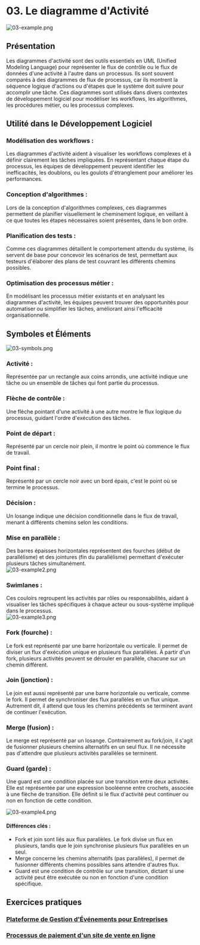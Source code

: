 # 03. Le diagramme d'Activité

![03-example.png](../images/03-example.png)

## Présentation

Les diagrammes d'activité sont des outils essentiels en UML (Unified Modeling Language) pour représenter le flux de
contrôle ou le flux de données d'une activité à l'autre dans un processus. Ils sont souvent comparés à des diagrammes de
flux de processus, car ils montrent la séquence logique d'actions ou d'étapes que le système doit suivre pour accomplir
une tâche. Ces diagrammes sont utilisés dans divers contextes de développement logiciel pour modéliser les workflows,
les algorithmes, les procédures métier, ou les processus complexes.

## Utilité dans le Développement Logiciel

### Modélisation des workflows :

Les diagrammes d'activité aident à visualiser les workflows complexes et à définir clairement les tâches impliquées. En
représentant chaque étape du processus, les équipes de développement peuvent identifier les inefficacités, les doublons,
ou les goulots d'étranglement pour améliorer les performances.

### Conception d'algorithmes :

Lors de la conception d'algorithmes complexes, ces diagrammes permettent de planifier visuellement le cheminement
logique, en veillant à ce que toutes les étapes nécessaires soient présentes, dans le bon ordre.

### Planification des tests :

Comme ces diagrammes détaillent le comportement attendu du système, ils servent de base pour concevoir les scénarios de
test, permettant aux testeurs d'élaborer des plans de test couvrant les différents chemins possibles.

### Optimisation des processus métier :

En modélisant les processus métier existants et en analysant les diagrammes d'activité, les équipes peuvent trouver des
opportunités pour automatiser ou simplifier les tâches, améliorant ainsi l'efficacité organisationnelle.

## Symboles et Éléments

![03-symbols.png](../images/03-symbols.png)

### Activité :

Représentée par un rectangle aux coins arrondis, une activité indique une tâche ou un ensemble de tâches qui font partie
du processus.

### Flèche de contrôle :

Une flèche pointant d'une activité à une autre montre le flux logique du processus, guidant l'ordre d'exécution des
tâches.

### Point de départ :

Représenté par un cercle noir plein, il montre le point où commence le flux de travail.

### Point final :

Représenté par un cercle noir avec un bord épais, c'est le point où se termine le processus.

### Décision :

Un losange indique une décision conditionnelle dans le flux de travail, menant à différents chemins selon les
conditions.

### Mise en parallèle :

Des barres épaisses horizontales représentent des fourches (début de parallélisme) et des jointures (fin du
parallélisme) permettant d'exécuter plusieurs tâches simultanément.  
![03-example2.png](../images/03-example2.png)

### Swimlanes :

Ces couloirs regroupent les activités par rôles ou responsabilités, aidant à visualiser les tâches spécifiques à chaque
acteur ou sous-système impliqué dans le processus.  
![03-example3.png](../images/03-example3.png)

### Fork (fourche) :

Le fork est représenté par une barre horizontale ou verticale. Il permet de diviser un flux d'exécution unique en
plusieurs flux parallèles. À partir d'un fork, plusieurs activités peuvent se dérouler en parallèle, chacune sur un
chemin différent.

### Join (jonction) :

Le join est aussi représenté par une barre horizontale ou verticale, comme le fork. Il permet de synchroniser des flux
parallèles en un flux unique. Autrement dit, il attend que tous les chemins précédents se terminent avant de continuer
l'exécution.

### Merge (fusion) :

Le merge est représenté par un losange. Contrairement au fork/join, il s'agit de fusionner plusieurs chemins alternatifs
en un seul flux. Il ne nécessite pas d'attendre que plusieurs activités parallèles se terminent.

### Guard (garde) :

Une guard est une condition placée sur une transition entre deux activités. Elle est représentée par une expression
booléenne entre crochets, associée à une flèche de transition. Elle définit si le flux d'activité peut continuer ou non
en fonction de cette condition.

![03-example4.png](../images/03-example4.png)

#### Différences clés :

- Fork et join sont liés aux flux parallèles. Le fork divise un flux en plusieurs, tandis que le join synchronise
  plusieurs flux parallèles en un seul.
- Merge concerne les chemins alternatifs (pas parallèles), il permet de fusionner différents chemins possibles sans
  attendre d'autres flux.
- Guard est une condition de contrôle sur une transition, dictant si une activité peut être exécutée ou non en fonction
  d'une condition spécifique.

## Exercices pratiques

### [Plateforme de Gestion d'Événements pour Entreprises](../Exercices/Énoncé/03%20-%20Diagramme%20d'Activité%20-%20Exercice%201.md)

### [Processus de paiement d'un site de vente en ligne](../Exercices/Énoncé/03%20-%20Diagramme%20d'Activité%20-%20Exercice%202.md)
